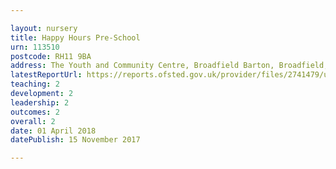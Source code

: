 ```yaml
---

layout: nursery
title: Happy Hours Pre-School
urn: 113510
postcode: RH11 9BA
address: The Youth and Community Centre, Broadfield Barton, Broadfield, Crawley, West Sussex, RH11 9BA
latestReportUrl: https://reports.ofsted.gov.uk/provider/files/2741479/urn/113510.pdf
teaching: 2
development: 2
leadership: 2
outcomes: 2
overall: 2
date: 01 April 2018 
datePublish: 15 November 2017

---
```

